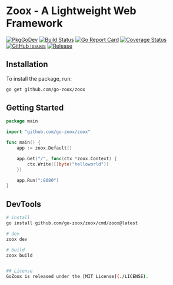 # Zoox - A Lightweight Web Framework

[![PkgGoDev](https://pkg.go.dev/badge/github.com/go-zoox/zoox)](https://pkg.go.dev/github.com/go-zoox/zoox)
[![Build Status](https://github.com/go-zoox/zoox/actions/workflows/ci.yml/badge.svg?branch=master)](https://github.com/go-zoox/zoox/actions/workflows/ci.yml)
[![Go Report Card](https://goreportcard.com/badge/github.com/go-zoox/zoox)](https://goreportcard.com/report/github.com/go-zoox/zoox)
[![Coverage Status](https://coveralls.io/repos/github/go-zoox/zoox/badge.svg?branch=master)](https://coveralls.io/github/go-zoox/zoox?branch=master)
[![GitHub issues](https://img.shields.io/github/issues/go-zoox/zoox.svg)](https://github.com/go-zoox/zoox/issues)
[![Release](https://img.shields.io/github/tag/go-zoox/zoox.svg?label=Release)](https://github.com/go-zoox/zoox/tags)

## Installation
To install the package, run:

```bash
go get github.com/go-zoox/zoox
```

## Getting Started

```go
package main

import "github.com/go-zoox/zoox"

func main() {
	app := zoox.Default()

	app.Get("/", func(ctx *zoox.Context) {
		ctx.Write([]byte("helloworld"))
	})

	app.Run(":8080")
}
```

## DevTools

```bash
# install
go install github.com/go-zoox/zoox/cmd/zoox@latest
```

```bash
# dev
zoox dev
```

```bash
# build
zoox build
```

```bash

## License
GoZoox is released under the [MIT License](./LICENSE).
